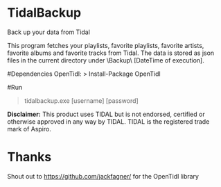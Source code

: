 # TidalBackup
Back up your data from Tidal

This program fetches your playlists, favorite playlists, favorite artists, favorite albums and favorite tracks from Tidal. 
The data is stored as json files in the current directory under \Backup\ [DateTime of execution].

#Dependencies
OpenTidl: > Install-Package OpenTidl

#Run
> tidalbackup.exe [username] [password]

**Disclaimer:**
This product uses TIDAL but is not endorsed, certified or otherwise approved in any way by TIDAL. TIDAL is the registered trade mark of Aspiro.

# Thanks
Shout out to https://github.com/jackfagner/ for the OpenTidl library
